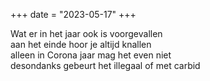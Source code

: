 +++
date = "2023-05-17"
+++

Wat er in het jaar ook is voorgevallen \
aan het einde hoor je altijd knallen \
alleen in Corona jaar mag het even niet \
desondanks gebeurt het illegaal of met carbid 
